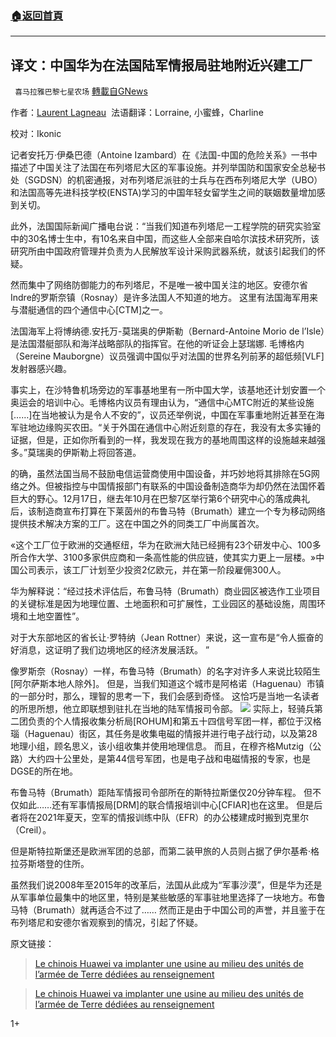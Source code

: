 ###  [:house:返回首頁](https://github.com/ourhimalayas/txt)
---

## 译文：中国华为在法国陆军情报局驻地附近兴建工厂
` 喜马拉雅巴黎七星农场` [轉載自GNews](https://gnews.org/zh-hans/673125/)

作者：[Laurent Lagneau](http://www.opex360.com/author/admin/)  法语翻译：Lorraine, 小蜜蜂，Charline

校对：Ikonic

记者安托万·伊桑巴德（Antoine Izambard）在《法国-中国的危险关系》一书中描述了中国关注了法国在布列塔尼大区的军事设施。并列举国防和国家安全总秘书处（SGDSN）的机密通报，对布列塔尼派驻的士兵与在西布列塔尼大学（UBO）和法国高等先进科技学校(ENSTA)学习的中国年轻女留学生之间的联姻数量增加感到关切。

此外，法国国际新闻广播电台说：“当我们知道布列塔尼一工程学院的研究实验室中的30名博士生中，有10名来自中国，而这些人全部来自哈尔滨技术研究所，该研究所由中国政府管理并负责为人民解放军设计采购武器系统，就该引起我们的怀疑。

然而集中了网络防御能力的布列塔尼，不是唯一被中国关注的地区。安德尔省Indre的罗斯奈镇（Rosnay）是许多法国人不知道的地方。 这里有法国海军用来与潜艇通信的四个通信中心[CTM]之一。

法国海军上将博纳德.安托万-莫瑞奥的伊斯勒（Bernard-Antoine Morio de l’Isle）是法国潜艇部队和海洋战略部队的指挥官。在他的听证会上瑟瑞娜. 毛博格内（Sereine Mauborgne）议员强调中国似乎对法国的世界名列前茅的超低频[VLF]发射器感兴趣。

事实上，在沙特鲁机场旁边的军事基地里有一所中国大学，该基地还计划安置一个奥运会的培训中心。毛博格内议员有理由认为，“通信中心MTC附近的某些设施[……]在当地被认为是令人不安的”，议员还举例说，中国在军事重地附近甚至在海军驻地边缘购买农田。“关于外国在通信中心附近刻意的存在，我没有太多实锤的证据，但是，正如你所看到的一样，我发现在我方的基地周围这样的设施越来越强多。”莫瑞奥的伊斯勒上将回答道。

的确，虽然法国当局不鼓励电信运营商使用中国设备，并巧妙地将其排除在5G网络之外。但被指控与中国情报部门有联系的中国设备制造商华为却仍然在法国怀着巨大的野心。12月17日，继去年10月在巴黎7区举行第6个研究中心的落成典礼后，该制造商宣布打算在下莱茵州的布鲁马特（Brumath）建立一个专为移动网络提供技术解决方案的工厂。这在中国之外的同类工厂中尚属首次。

«这个工厂位于欧洲的交通枢纽，华为在欧洲大陆已经拥有23个研发中心、100多所合作大学、3100多家供应商和一条高性能的供应链，使其实力更上一层楼。»中国公司表示，该工厂计划至少投资2亿欧元，并在第一阶段雇佣300人。

华为解释说：“经过技术评估后，布鲁马特（Brumath）商业园区被选作工业项目的关键标准是因为地理位置、土地面积和可扩展性，工业园区的基础设施，周围环境和土地空置性”。

对于大东部地区的省长让·罗特纳（Jean Rottner）来说，这一宣布是“令人振奋的好消息，这证明了我们边境地区的经济发展活跃。 ”

像罗斯奈（Rosnay）一样，布鲁马特（Brumath）的名字对许多人来说比较陌生[阿尔萨斯本地人除外]。 但是，当我们知道这个城市是阿格诺（Haguenau）市镇的一部分时，那么，理智的思考一下，我们会感到奇怪。 这恰巧是当地一名读者的所思所想，他立即联想到驻扎在当地的陆军情报司令部。
![]()![](https://gnews-media-offload.s3.amazonaws.com/wp-content/uploads/2020/12/21103542/index.jpg)
实际上，轻骑兵第二团负责的个人情报收集分析局[ROHUM]和第五十四信号军团一样，都位于汉格瑙（Haguenau）街区，其任务是收集电磁的情报并进行电子战行动，以及第28地理小组，顾名思义，该小组收集并使用地理信息。 而且，在穆齐格Mutzig（公路）大约四十公里处，是第44信号军团，也是电子战和电磁情报的专家，也是DGSE的所在地。

布鲁马特（Brumath）距陆军情报司令部所在的斯特拉斯堡仅20分钟车程。 但不仅如此……还有军事情报局[DRM]的联合情报培训中心[CFIAR]也在这里。 但是后者将在2021年夏天，空军的情报训练中队（EFR）的办公楼建成时搬到克里尔（Creil）。

但是斯特拉斯堡还是欧洲军团的总部，而第二装甲旅的人员则占据了伊尔基希·格拉芬斯塔登的住所。

虽然我们说2008年至2015年的改革后，法国从此成为“军事沙漠”，但是华为还是从军事单位最集中的地区里，特别是某些敏感的军事驻地里选择了一块地方。布鲁马特（Brumath）就再适合不过了…… 然而正是由于中国公司的声誉，并且鉴于在布列塔尼和安德尔省观察到的情况，引起了怀疑。

原文链接：



> [Le chinois Huawei va implanter une usine au milieu des unités de l’armée de Terre dédiées au renseignement](http://www.opex360.com/2020/12/18/le-chinois-huawei-va-implanter-une-usine-au-milieu-des-unites-de-larmee-de-terre-dediees-au-renseignement/)





> [Le chinois Huawei va implanter une usine au milieu des unités de l’armée de Terre dédiées au renseignement](http://www.opex360.com/2020/12/18/le-chinois-huawei-va-implanter-une-usine-au-milieu-des-unites-de-larmee-de-terre-dediees-au-renseignement/)



1+
